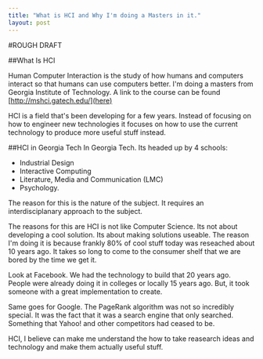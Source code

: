 ```yaml
---
title: "What is HCI and Why I'm doing a Masters in it."
layout: post
---
```



#ROUGH DRAFT

##What Is HCI

Human Computer Interaction is the study of how humans and computers interact so that humans can use computers better. I'm doing a masters from Georgia Institute of Technology. A link to the course can be found [http://mshci.gatech.edu/](here)
 
HCI is a field that's been developing for a few years. Instead of focusing on how to engineer new technologies it focuses on how to use the current technology to produce more useful stuff instead.

##HCI in Georgia Tech
In Georgia Tech. Its headed up by 4 schools:

* Industrial Design
* Interactive Computing
* Literature, Media and Communication (LMC)
* Psychology.

The reason for this is the nature of the subject. It requires an interdisciplanary approach to the subject.

The reasons for this are HCI is not like Computer Science. Its not about developing a cool solution. Its about making solutions useable. The reason I'm doing it is because frankly 80% of cool stuff today was reseached about 10 years ago. It takes so long to come to the consumer shelf that we are bored by the time we get it.

Look at Facebook. We had the technology to build that 20 years ago. People were already doing it in colleges or locally 15 years ago. But, it took someone with a great implementation to create.

Same goes for Google. The PageRank algorithm was not so incredibly special. It was the fact that it was a search engine that only searched. Something that Yahoo! and other competitors had ceased to be.

HCI, I believe can make me understand the how to take reasearch ideas and technology and make them actually useful stuff.
